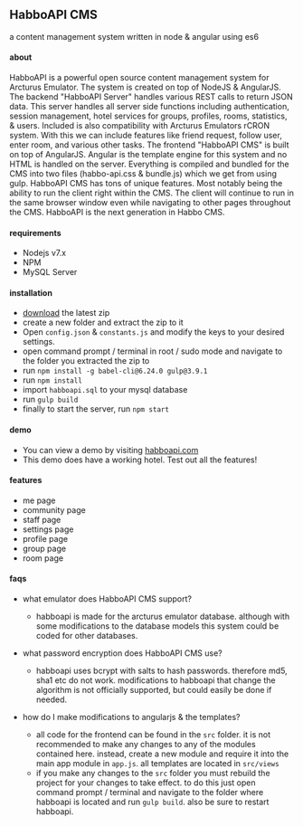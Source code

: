 ## HabboAPI CMS
a content management system written in node & angular using es6

#### about
HabboAPI is a powerful open source content management system for Arcturus Emulator. The system is created on top of NodeJS & AngularJS. The backend "HabboAPI Server" handles various REST calls to return JSON data. This server handles all server side functions including authentication, session management, hotel services for groups, profiles, rooms, statistics, & users. Included is also compatibility with Arcturus Emulators rCRON system. With this we can include features like friend request, follow user, enter room, and various other tasks. The frontend "HabboAPI CMS" is built on top of AngularJS. Angular is the template engine for this system and no HTML is handled on the server. Everything is compiled and bundled for the CMS into two files (habbo-api.css & bundle.js) which we get from using gulp. HabboAPI CMS has tons of unique features. Most notably being the ability to run the client right within the CMS. The client will continue to run in the same browser window even while navigating to other pages throughout the CMS. HabboAPI is the next generation in Habbo CMS.

#### requirements
* Nodejs v7.x
* NPM
* MySQL Server

#### installation
* [download](https://github.com/billsonnn/habboapi/archive/master.zip) the latest zip
* create a new folder and extract the zip to it
* Open `config.json` & `constants.js` and modify the keys to your desired settings.
* open command prompt / terminal in root / sudo mode and navigate to the folder you extracted the zip to
* run `npm install -g babel-cli@6.24.0 gulp@3.9.1` 
* run `npm install`
* import `habboapi.sql` to your mysql database
* run `gulp build`
* finally to start the server, run `npm start`

#### demo
* You can view a demo by visiting [habboapi.com](http://habboapi.com)
* This demo does have a working hotel. Test out all the features!

#### features
* me page
* community page
* staff page
* settings page
* profile page
* group page
* room page

#### faqs
* what emulator does HabboAPI CMS support?
  * habboapi is made for the arcturus emulator database. although with some modifications to the database models this system could be coded for other databases.

* what password encryption does HabboAPI CMS use?
  * habboapi uses bcrypt with salts to hash passwords. therefore md5, sha1 etc do not work. modifications to habboapi that change the algorithm is not officially supported, but could easily be done if needed.

* how do I make modifications to angularjs & the templates?
  * all code for the frontend can be found in the `src` folder. it is not recommended to make any changes to any of the modules contained here. instead, create a new module and require it into the main app module in `app.js`. all templates are located in `src/views`
  * if you make any changes to the `src` folder you must rebuild the project for your changes to take effect. to do this just open command prompt / terminal and navigate to the folder where habboapi is located and run `gulp build`. also be sure to restart habboapi.
